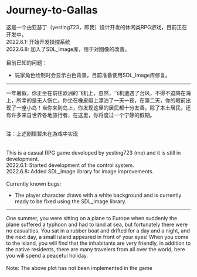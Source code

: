 # Journey-to-Gallas
这是一个由亚瑟丁（yesting723，即我）设计开发的休闲类RPG游戏，目前正在开发中。<br />
2022.6.1: 开始开发操控系统<br />
2022.6.8: 加入了SDL_Image库，用于对图像的改善。<br /><br />
目前已知的问题：<br />
- 玩家角色绘制时会显示白色背景，目前准备使用SDL_Image库修复。
- ---
一年暑假，你正坐在前往欧洲的飞机上，忽然，飞机遭遇了台风，不得不迫降在海上，所幸的是无人伤亡。你坐在橡皮艇上漂泊了一天一夜，在第二天，你的眼前出现了一座小岛！当你来到岛上，你发现这里的居民都十分友善，除了本土居民，还有许多来自世界各地旅行者，在这里，你将度过一个宁静的假期。<br /><br />

注：上述剧情暂未在游戏中实现<br />
<br /><br />
This is a casual RPG game developed by yesting723 (me) and it is still in development.<br />
2022.6.1: Started development of the control system.<br />
2022.6.8: Added SDL_Image library for image improvements.<br /><br />
Currently known bugs:
- The player character draws with a white background and is currently ready to be fixed using the SDL_Image library.
- ---
One summer, you were sitting on a plane to Europe when suddenly the plane suffered a typhoon and had to land at sea, but fortunately there were no casualties. You sat in a rubber boat and drifted for a day and a night, and the next day, a small island appeared in front of your eyes! When you come to the island, you will find that the inhabitants are very friendly, in addition to the native residents, there are many travelers from all over the world, here you will spend a peaceful holiday.
<br /><br />
Note: The above plot has not been implemented in the game
<br /><br /><br />
